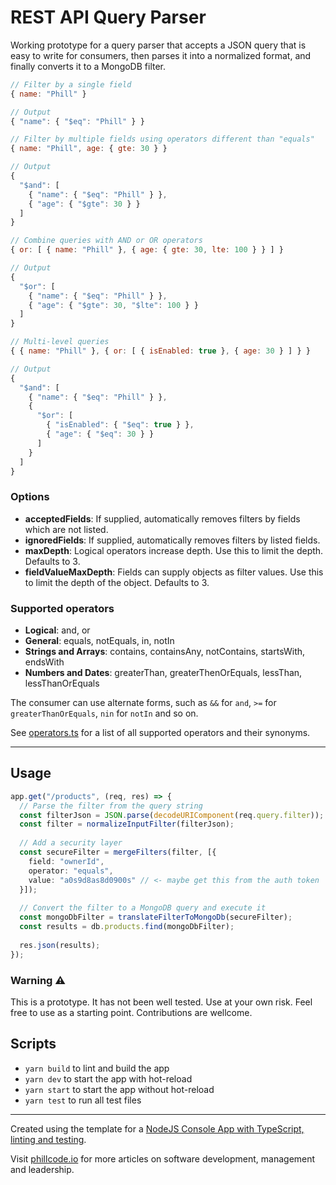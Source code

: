 # REST API Query Parser

Working prototype for a query parser that accepts a JSON
query that is easy to write for consumers, then parses it into
a normalized format, and finally converts it to a MongoDB filter.

``` js
// Filter by a single field
{ name: "Phill" }

// Output
{ "name": { "$eq": "Phill" } }
```

``` js
// Filter by multiple fields using operators different than "equals"
{ name: "Phill", age: { gte: 30 } }

// Output
{
  "$and": [
    { "name": { "$eq": "Phill" } },
    { "age": { "$gte": 30 } }
  ]
}
```

``` js
// Combine queries with AND or OR operators
{ or: [ { name: "Phill" }, { age: { gte: 30, lte: 100 } } ] }

// Output
{
  "$or": [
    { "name": { "$eq": "Phill" } },
    { "age": { "$gte": 30, "$lte": 100 } }
  ]
}
```

``` js
// Multi-level queries
{ { name: "Phill" }, { or: [ { isEnabled: true }, { age: 30 } ] } }

// Output
{
  "$and": [
    { "name": { "$eq": "Phill" } },
    {
      "$or": [
        { "isEnabled": { "$eq": true } },
        { "age": { "$eq": 30 } }
      ]
    }
  ]
}
```

### Options

* **acceptedFields**: If supplied, automatically removes filters by fields which are not listed.
* **ignoredFields**: If supplied, automatically removes filters by listed fields.
* **maxDepth**: Logical operators increase depth. Use this to limit the depth. Defaults to 3.
* **fieldValueMaxDepth**: Fields can supply objects as filter values. Use this to limit the depth of the object. Defaults to 3.

### Supported operators

* **Logical**: and, or
* **General**: equals, notEquals, in, notIn
* **Strings and Arrays**: contains, containsAny, notContains, startsWith, endsWith
* **Numbers and Dates**: greaterThan, greaterThenOrEquals, lessThan, lessThanOrEquals

The consumer can use alternate forms, such as `&&` for `and`, `>=` for `greaterThanOrEquals`, `nin` for `notIn` and so on.

See [operators.ts](https://github.com/phillippelevidad/rest-api-query-parser/blob/main/src/models/operators.ts) for a list of all supported operators and their synonyms.

---

## Usage

``` ts
app.get("/products", (req, res) => {
  // Parse the filter from the query string
  const filterJson = JSON.parse(decodeURIComponent(req.query.filter));
  const filter = normalizeInputFilter(filterJson);
  
  // Add a security layer
  const secureFilter = mergeFilters(filter, [{
    field: "ownerId",
    operator: "equals",
    value: "a0s9d8as8d0900s" // <- maybe get this from the auth token
  }]);
  
  // Convert the filter to a MongoDB query and execute it
  const mongoDbFilter = translateFilterToMongoDb(secureFilter);
  const results = db.products.find(mongoDbFilter);
  
  res.json(results);
});
```

### Warning ⚠️

This is a prototype. It has not been well tested. Use at your own risk. Feel free to use as a starting point. Contributions are wellcome.

## Scripts

- `yarn build` to lint and build the app
- `yarn dev` to start the app with hot-reload
- `yarn start` to start the app without hot-reload
- `yarn test` to run all test files

---

Created using the template for a [NodeJS Console App with TypeScript, linting and testing](https://phillcode.io/nodejs-console-app-with-typescript-linting-and-testing).

Visit [phillcode.io](https://phillcode.io/) for more articles on software development, management and leadership.
